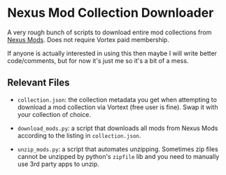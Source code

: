 # Nexus Mod Collection Downloader

A very rough bunch of scripts to download entire mod collections from [Nexus Mods](https://next.nexusmods.com/stardewvalley). Does not require Vortex paid membership.

If anyone is actually interested in using this then maybe I will write better code/comments, but for now it's just me so it's a bit of a mess.

## Relevant Files

 - `collection.json`: the collection metadata you get when attempting to download a mod collection via Vortext (free user is fine). Swap it with your collection of choice.


 - `download_mods.py`: a script that downloads all mods from Nexus Mods according to the listing in `collection.json`.


 - `unzip_mods.py`: a script that automates unzipping. Sometimes zip files cannot be unzipped by python's `zipfile` lib and you need to manually use 3rd party apps to unzip.
